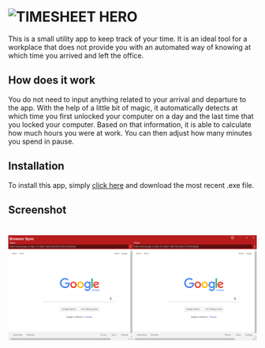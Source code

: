 # ![TIMESHEET HERO](/docs/timesheet-hero.png?raw=true "TIMESHEET HERO")
This is a small utility app to keep track of your time. It is an ideal tool for a workplace that does not provide you with an automated way of knowing at which time you arrived and left the office.

## How does it work
You do not need to input anything related to your arrival and departure to the app. With the help of a little bit of magic, it automatically detects at which time you first unlocked your computer on a day and the last time that you locked your computer.
Based on that information, it is able to calculate how much hours you were at work. You can then adjust how many minutes you spend in pause.

## Installation
To install this app, simply [click here](https://github.com/Moustachauve/Timesheet-Hero/releases/latest) and download the most recent .exe file.

## Screenshot
# ![Screenshot 1](/docs/screenshot-1.png?raw=true)